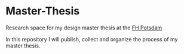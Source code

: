 Master-Thesis
=============

Research space for my design master thesis at the <a href="http://www.fh-potsdam.de/studieren/design/">FH Potsdam</a>

In this repository I will publish, collect and organize the process of my master thesis.
